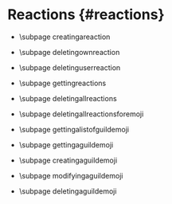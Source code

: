 Reactions {#reactions}
============
* \subpage creatingareaction

* \subpage deletingownreaction

* \subpage deletinguserreaction

* \subpage gettingreactions

* \subpage deletingallreactions

* \subpage deletingallreactionsforemoji

* \subpage gettingalistofguildemoji

* \subpage gettingaguildemoji

* \subpage creatingaguildemoji

* \subpage modifyingaguildemoji

* \subpage deletingaguildemoji
